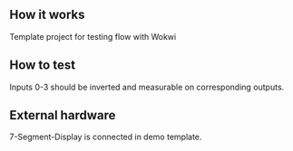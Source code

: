 <!---

This file is used to generate your project datasheet. Please fill in the information below and delete any unused
sections.

You can also include images in this folder and reference them in the markdown. Each image must be less than
512 kb in size, and the combined size of all images must be less than 1 MB.
-->

## How it works

Template project for testing flow with Wokwi

## How to test

Inputs 0-3 should be inverted and measurable on corresponding outputs.

## External hardware

7-Segment-Display is connected in demo template.


